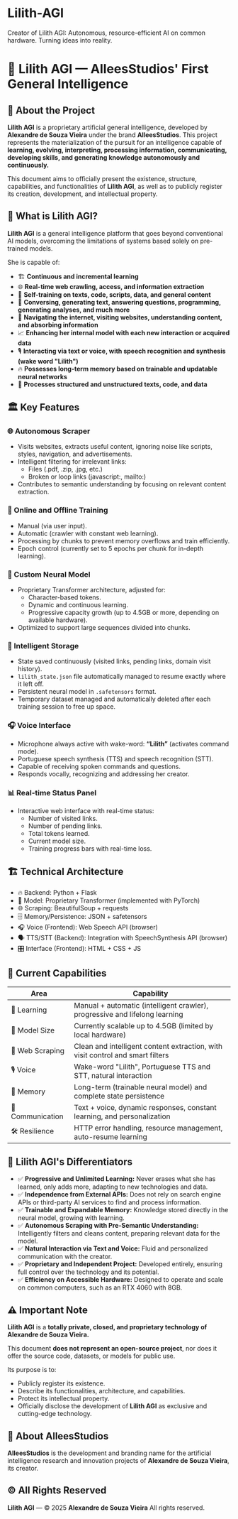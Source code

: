 # Lilith-AGI
Creator of Lilith AGI: Autonomous, resource-efficient AI on common hardware. Turning ideas into reality.


# 🚀 Lilith AGI — AlleesStudios' First General Intelligence

## 📜 About the Project

**Lilith AGI** is a proprietary artificial general intelligence, developed by **Alexandre de Souza Vieira** under the brand **AlleesStudios**. This project represents the materialization of the pursuit for an intelligence capable of **learning, evolving, interpreting, processing information, communicating, developing skills, and generating knowledge autonomously and continuously.**

This document aims to officially present the existence, structure, capabilities, and functionalities of **Lilith AGI**, as well as to publicly register its creation, development, and intellectual property.

## 🧠 What is Lilith AGI?

**Lilith AGI** is a general intelligence platform that goes beyond conventional AI models, overcoming the limitations of systems based solely on pre-trained models.

She is capable of:

- 🏗️ **Continuous and incremental learning**
- 🌐 **Real-time web crawling, access, and information extraction**
- 🧠 **Self-training on texts, code, scripts, data, and general content**
- 🤖 **Conversing, generating text, answering questions, programming, generating analyses, and much more**
- 🔗 **Navigating the internet, visiting websites, understanding content, and absorbing information**
- 📈 **Enhancing her internal model with each new interaction or acquired data**
- 🎙️ **Interacting via text or voice, with speech recognition and synthesis (wake word "Lilith")**
- 🔥 **Possesses long-term memory based on trainable and updatable neural networks**
- 🧠 **Processes structured and unstructured texts, code, and data**

## 🏛️ Key Features

### 🌐 Autonomous Scraper
- Visits websites, extracts useful content, ignoring noise like scripts, styles, navigation, and advertisements.
- Intelligent filtering for irrelevant links:
  - Files (.pdf, .zip, .jpg, etc.)
  - Broken or loop links (javascript:, mailto:)
- Contributes to semantic understanding by focusing on relevant content extraction.

### 🧠 Online and Offline Training
- Manual (via user input).
- Automatic (crawler with constant web learning).
- Processing by chunks to prevent memory overflows and train efficiently.
- Epoch control (currently set to 5 epochs per chunk for in-depth learning).

### 🤖 Custom Neural Model
- Proprietary Transformer architecture, adjusted for:
  - Character-based tokens.
  - Dynamic and continuous learning.
  - Progressive capacity growth (up to 4.5GB or more, depending on available hardware).
- Optimized to support large sequences divided into chunks.

### 💾 Intelligent Storage
- State saved continuously (visited links, pending links, domain visit history).
- `lilith_state.json` file automatically managed to resume exactly where it left off.
- Persistent neural model in `.safetensors` format.
- Temporary dataset managed and automatically deleted after each training session to free up space.

### 🎧 Voice Interface
- Microphone always active with wake-word: **“Lilith”** (activates command mode).
- Portuguese speech synthesis (TTS) and speech recognition (STT).
- Capable of receiving spoken commands and questions.
- Responds vocally, recognizing and addressing her creator.

### 📊 Real-time Status Panel
- Interactive web interface with real-time status:
  - Number of visited links.
  - Number of pending links.
  - Total tokens learned.
  - Current model size.
  - Training progress bars with real-time loss.

## 🏗️ Technical Architecture

- 🔥 Backend: Python + Flask
- 🧠 Model: Proprietary Transformer (implemented with PyTorch)
- 🌐 Scraping: BeautifulSoup + requests
- 🗄️ Memory/Persistence: JSON + safetensors
- 🎧 Voice (Frontend): Web Speech API (browser)
- 🗣️ TTS/STT (Backend): Integration with SpeechSynthesis API (browser)
- 🎛️ Interface (Frontend): HTML + CSS + JS

## 👾 Current Capabilities

| Area                | Capability                                                                   |
|---------------------|------------------------------------------------------------------------------|
| 🚀 Learning         | Manual + automatic (intelligent crawler), progressive and lifelong learning |
| 🧠 Model Size       | Currently scalable up to 4.5GB (limited by local hardware)                   |
| 📡 Web Scraping     | Clean and intelligent content extraction, with visit control and smart filters |
| 🎙️ Voice           | Wake-word "Lilith", Portuguese TTS and STT, natural interaction              |
| 🔗 Memory           | Long-term (trainable neural model) and complete state persistence           |
| 💬 Communication    | Text + voice, dynamic responses, constant learning, and personalization      |
| 🛠️ Resilience      | HTTP error handling, resource management, auto-resume learning              |

## 🧠 Lilith AGI's Differentiators

- ✅ **Progressive and Unlimited Learning:** Never erases what she has learned, only adds more, adapting to new technologies and data.
- ✅ **Independence from External APIs:** Does not rely on search engine APIs or third-party AI services to find and process information.
- ✅ **Trainable and Expandable Memory:** Knowledge stored directly in the neural model, growing with learning.
- ✅ **Autonomous Scraping with Pre-Semantic Understanding:** Intelligently filters and cleans content, preparing relevant data for the model.
- ✅ **Natural Interaction via Text and Voice:** Fluid and personalized communication with the creator.
- ✅ **Proprietary and Independent Project:** Developed entirely, ensuring full control over the technology and its potential.
- ✅ **Efficiency on Accessible Hardware:** Designed to operate and scale on common computers, such as an RTX 4060 with 8GB.

## ⚠️ Important Note

**Lilith AGI** is a **totally private, closed, and proprietary technology of Alexandre de Souza Vieira.**

This document **does not represent an open-source project**, nor does it offer the source code, datasets, or models for public use.

Its purpose is to:

- Publicly register its existence.
- Describe its functionalities, architecture, and capabilities.
- Protect its intellectual property.
- Officially disclose the development of **Lilith AGI** as exclusive and cutting-edge technology.

## 🏢 About AlleesStudios

**AlleesStudios** is the development and branding name for the artificial intelligence research and innovation projects of **Alexandre de Souza Vieira**, its creator.

## © All Rights Reserved

**Lilith AGI** — © 2025 **Alexandre de Souza Vieira** All rights reserved.
